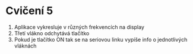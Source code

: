 # Cvičení 5
1. Aplikace vykresluje v různých frekvencích na display <br>
2. Třetí vlákno odchytává tlačítko <br>
3. Pokud je tlačítko ON tak se na seriovou linku vypíše info o jednotlivých vláknách <br>
